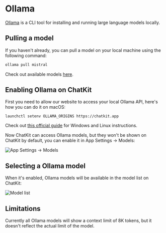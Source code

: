 # Ollama

[Ollama](https://ollama.com/) is a CLI tool for installing and running large language models locally.

## Pulling a model

If you haven't already, you can pull a model on your local machine using the following command:

```bash
ollama pull mistral
```

Check out available models [here](https://ollama.com/library).

## Enabling Ollama on ChatKit

First you need to allow our website to access your local Ollama API, here's how you can do it on macOS:

```
launchctl setenv OLLAMA_ORIGINS https://chatkit.app
```

Check out [this official guide](https://github.com/ollama/ollama/blob/main/docs/faq.md#how-do-i-configure-ollama-server) for Windows and Linux instructions.

Now ChatKit can access Ollama models, but they won't be shown on ChatKit by default, you can enable it in App Settings -> Models:

![App Settings -> Models](https://cdn.jsdelivr.net/gh/egoist-bot/images@main/uPic/chnVxS.png)

## Selecting a Ollama model

When it's enabled, Ollama models will be available in the model list on ChatKit:

![Model list](https://cdn.jsdelivr.net/gh/egoist-bot/images@main/uPic/wQlJMp.png)

## Limitations

Currently all Ollama models will show a context limit of 8K tokens, but it doesn't reflect the actual limit of the model.

